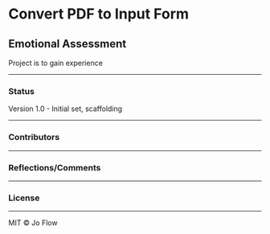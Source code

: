 # **Convert PDF to Input Form**

## **Emotional Assessment**

Project is to gain experience

***

### **Status**

Version 1.0 - Initial set, scaffolding

***

### **Contributors**

***

### **Reflections/Comments**

***

### **License**

***
MIT © Jo Flow
